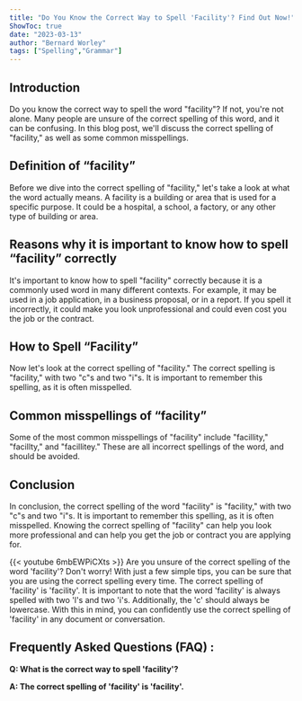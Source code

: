 ```yaml
---
title: "Do You Know the Correct Way to Spell 'Facility'? Find Out Now!"
ShowToc: true 
date: "2023-03-13"
author: "Bernard Worley" 
tags: ["Spelling","Grammar"]
---
```

## Introduction

Do you know the correct way to spell the word "facility"? If not, you're not alone. Many people are unsure of the correct spelling of this word, and it can be confusing. In this blog post, we'll discuss the correct spelling of "facility," as well as some common misspellings. 

## Definition of “facility”

Before we dive into the correct spelling of "facility," let's take a look at what the word actually means. A facility is a building or area that is used for a specific purpose. It could be a hospital, a school, a factory, or any other type of building or area. 

## Reasons why it is important to know how to spell “facility” correctly

It's important to know how to spell "facility" correctly because it is a commonly used word in many different contexts. For example, it may be used in a job application, in a business proposal, or in a report. If you spell it incorrectly, it could make you look unprofessional and could even cost you the job or the contract.

## How to Spell “Facility”

Now let's look at the correct spelling of "facility." The correct spelling is "facility," with two "c"s and two "i"s. It is important to remember this spelling, as it is often misspelled. 

## Common misspellings of “facility”

Some of the most common misspellings of "facility" include "facillity," "facillty," and "facillitey." These are all incorrect spellings of the word, and should be avoided. 

## Conclusion

In conclusion, the correct spelling of the word "facility" is "facility," with two "c"s and two "i"s. It is important to remember this spelling, as it is often misspelled. Knowing the correct spelling of "facility" can help you look more professional and can help you get the job or contract you are applying for.

{{< youtube 6mbEWPiCXts >}} 
Are you unsure of the correct spelling of the word 'facility'? Don't worry! With just a few simple tips, you can be sure that you are using the correct spelling every time. The correct spelling of 'facility' is 'facility'. It is important to note that the word 'facility' is always spelled with two 'l's and two 'i's. Additionally, the 'c' should always be lowercase. With this in mind, you can confidently use the correct spelling of 'facility' in any document or conversation.

## Frequently Asked Questions (FAQ) :
**Q: What is the correct way to spell 'facility'?**

**A: The correct spelling of 'facility' is 'facility'.**





